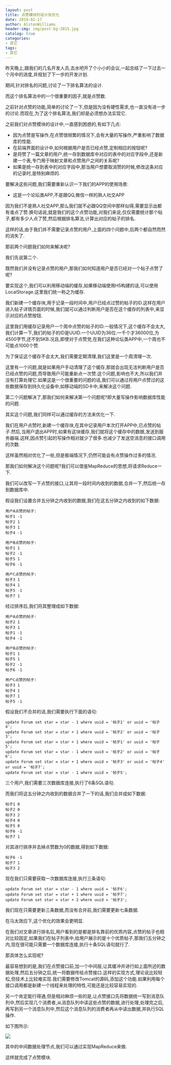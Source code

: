 ```yaml
---
layout: post
title: 点赞模块的设计及优化
date: 2019-02-17
author: AlstonWilliams
header-img: img/post-bg-2015.jpg
catalog: true
categories:
- 其它
tags:
- 其它
---
```

昨天晚上,跟我们的几名开发人员,去水吧开了个小小的会议,一起总结了一下过去一个月中的进度,并规划了下一步的开发计划.

期间,针对排名的问题,讨论了一下排名算法的设计.

而这个排名算法中的一个很重要的因子,就是点赞数.

之前针对点赞的功能,简单的讨论了一下,但是因为没有硬性需求,也一直没有进一步的讨论.而现在,为了这个排名算法,我们却是必须想办法实现它.

之前我们对点赞模块的设计中,一直感到困惑的,有如下几点:
- 因为点赞是写操作,在点赞很频繁的情况下,会有大量的写操作,严重影响了数据库的性能.
- 在前端界面的设计中,如何根据用户是否已经点赞,定制相应的按钮呢?
- 是将赞了一篇文章的用户,统一存到数据库中对应的表中的对应字段中,还是新建一个表,专门用于映射文章和点赞用户之间的关系呢?
- 如果是统一存到表中的对应字段中,那当用户想要取消赞的时候,修改这条对应的记录时,是特别麻烦的.

要解决这些问题,我们需要重新认识一下我们的APP的使用场景:
- 这是一个论坛类APP,不是跟QQ,微信一样的熟人社交APP

因为我们不是熟人社交APP,那么我们就不必跟QQ空间中那样似得,需要显示出都有谁点了赞.换句话说,就是我们的这个点赞功能,对我们来说,仅仅需要统计那个帖子,都有多少人点了赞,然后根据排名算法,计算出对应的帖子的排名.

这样的话,由于我们并不需要记录点赞的用户,上面的四个问题中,后两个都自然而然的消失了.

那前两个问题我们如何来解决呢?

我们先说第二个.

既然我们并没有记录点赞的用户,那我们如何知道用户是否已经对一个帖子点赞了呢?

要实现这个,我们可以利用移动端的缓存,如果移动端使用H5构建的话,可以使用LocalStorage.这里我们统一称之为缓存.

我们新建一个缓存块,用于记录一段时间中,用户已经点过赞的帖子的ID.这样在用户进入帖子详情页面的时候,我们就可以通过判断用户是否在这个缓存的列表中,来显示对应的点赞按钮.

这里我们用缓存记录用户一个周中点赞的帖子的ID.一般情况下,这个缓存不会太大,我们计算一下,我们的帖子的ID是UUID.一个UUID为36位.一千个才36000位,为4500字节,还不到5KB.况且,即使对于点赞党,在我们这种论坛类APP中,一个周也不可能点1000个赞.

为了保证这个缓存不会太大,我们需要定期清理,我们这里是一个周清理一次.

这里有一个问题,就是如果用户手动清理了这个缓存,那就会出现无法判断用户是否已经点赞的问题,而导致用户可能重新点一次赞.这个问题,影响也不大,所以我们并没有打算处理它.如果这是一个很重要的问题的话,我们可以通过将用户点赞过的这些数据保存到持久化设备中,如移动端的SD卡中,来解决这个问题.

第二个问题解决了,那我们如何来解决第一个问题呢?即大量写操作影响数据库性能的问题.

其实这个问题,我们同样可以通过缓存的方法来优化一下.

我们在用户点赞时,新建一个缓存块,在其中记录用户本次打开APP中,已点赞的帖子.然后,当用户退出APP时,如果有这块缓存,我们就将这个缓存中的数据,发送到服务器端.这样,因点赞引起的写操作相对就少了很多.也减少了发送空消息的接口调用的次数.

这样虽然相对优化了一些,但是极端情况下,仍然可能会有点赞操作过多的情况.

那我们如何解决这个问题呢?我们可以借鉴MapReduce的思想,将请求Reduce一下.

我们可以改写一下点赞的接口,让其将一段时间内收到的数据,合并一下,然后统一存到数据库中.

假设我们设置合并五分钟之内收到的数据,我们在这五分钟之内收到的如下数据:

~~~
用户A点赞的帖子:
帖子1 -1
帖子2 1
帖子3 1
帖子4 -1

用户B点赞的帖子:
帖子1 1
帖子2 -1
帖子5 1
帖子6 -1

用户C点赞的帖子:
帖子3 1
帖子4 1
帖子5 -1
帖子7 1
~~~

经过排序后,我们将其整理成如下数据:
~~~
用户A点赞的帖子:
帖子2 1
帖子3 1
帖子1 -1
帖子4 -1

用户B点赞的帖子:
帖子1 1
帖子5 1
帖子2 -1
帖子6 -1

用户C点赞的帖子:
帖子3 1
帖子4 1
帖子7 1
帖子5 -1
~~~

假设我们不合并的话,我们需要执行下面的语句:
~~~
update Forum set star = star - 1 where uuid = '帖子1' or uuid = '帖子4';
update Forum set star = star + 1 where uuid = '帖子2' or uuid = '帖子3';
update Forum set star = star + 1 where uuid = '帖子1' or uuid = '帖子5';
update Forum set star = star - 1 where uuid = '帖子2' or uuid = '帖子6';
update Forum set star = star + 1 where uuid = '帖子3' or uuid = '帖子4' or uuid = '帖子7';
update Forum set star = star - 1 where uuid = '帖子5';
~~~

三个用户,我们需要三次数据库连接,执行了6条SQL语句.

而我们将这五分钟之内收到的数据合并了一下的话,我们合并成如下数据:
~~~
帖子1 0
帖子2 0
帖子3 2
帖子4 0
帖子5 0
帖子6 -1
帖子7 1
~~~

对其进行排序并去掉点赞数为0的数据,得到如下数据:
~~~
帖子6 -1
帖子7 1
帖子3 2
~~~

现在我们只需要获取一次数据库连接,执行三条语句:
~~~
update Forum set star = star - 1 where uuid = '帖子6';
update Forum set star = star + 1 where uuid = '帖子7';
update Forum set star = star + 2 where uuid = '帖子3';
~~~

我们现在只需要更新三条数据,而没有合并前,我们需要更新七条数据.

在马太效应下,这个优化的效果会更明显.

在我们对文章进行排名后,用户看到的是都是排名靠前的优质内容,点赞的帖子也相对比较固定,如果我们在帖子列表中,给用户展示的是十个优质帖子,那我们五分钟之内,现在很可能只需要一个数据库连接,执行十条SQL语句就行了.

那具体怎么实现呢?

最容易想到的是,我们在点赞接口前,加一个中间层,让其缓冲并进行如上面所述的数据处理,然后五分钟之后,统一将数据传给点赞接口.这样的实现方式,理论说比较轻松,但技术上比较难实现.我们需要修改Tomcat的源码,添加这个功能.如果利用每个接口调用都是新建一个线程来处理的特性,可能还是比较容易实现的.

另一个肯定能行得通,但是相对麻烦一些的是,让点赞接口先将数据统一写到消息队列中,然后实现几个消费者,从消息队列中读这些点赞的数据,进行处理,处理完之后,再写到另一个消息队列中,然后这个消息队列的消费者再从中读出数据,并执行SQL操作.

如下图所示:


![](http://upload-images.jianshu.io/upload_images/4108852-e6ccc921f51f39b9.png?imageMogr2/auto-orient/strip%7CimageView2/2/w/1240)


其中的中间数据处理节点,我们可以通过实现MapReduce来做.

这样就完成了点赞模块.

